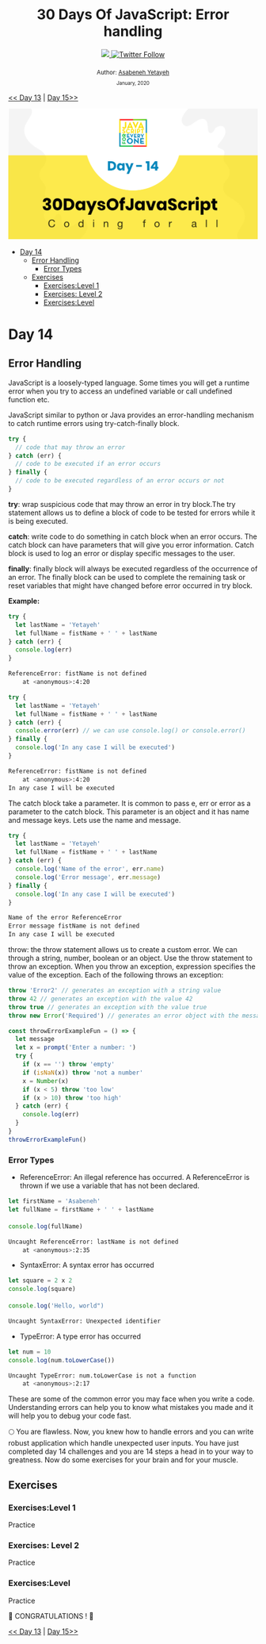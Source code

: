 <div align="center">
  <h1> 30 Days Of JavaScript: Error handling</h1>
  <a class="header-badge" target="_blank" href="https://www.linkedin.com/in/asabeneh/">
  <img src="https://img.shields.io/badge/style--5eba00.svg?label=LinkedIn&logo=linkedin&style=social">
  </a>
  <a class="header-badge" target="_blank" href="https://twitter.com/Asabeneh">
  <img alt="Twitter Follow" src="https://img.shields.io/twitter/follow/asabeneh?style=social">
  </a>

<sub>Author:
<a href="https://www.linkedin.com/in/asabeneh/" target="_blank">Asabeneh Yetayeh</a><br>
<small> January, 2020</small>
</sub>

</div>

[<< Day 13](../13_Day_Console_object_methods/13_day_console_object_methods.md) | [Day 15>>](../15_Day_Classes/15_day_classes.md)

![Thirty Days Of JavaScript](../images/banners/day_1_14.png)

- [Day 14](#day-14)
	- [Error Handling](#error-handling)
		- [Error Types](#error-types)
	- [Exercises](#exercises)
		- [Exercises:Level 1](#exerciseslevel-1)
		- [Exercises: Level 2](#exercises-level-2)
		- [Exercises:Level](#exerciseslevel)

# Day 14

## Error Handling

JavaScript is a loosely-typed language. Some times you will get a runtime error when you try to access an undefined variable or call undefined function etc.

JavaScript similar to python or Java provides an error-handling mechanism to catch runtime errors using try-catch-finally block.

```js
try {
  // code that may throw an error
} catch (err) {
  // code to be executed if an error occurs
} finally {
  // code to be executed regardless of an error occurs or not
}
```

**try**: wrap suspicious code that may throw an error in try block.The try statement allows us to define a block of code to be tested for errors while it is being executed.

**catch**: write code to do something in catch block when an error occurs. The catch block can have parameters that will give you error information. Catch block is used to log an error or display specific messages to the user.

**finally**: finally block will always be executed regardless of the occurrence of an error. The finally block can be used to complete the remaining task or reset variables that might have changed before error occurred in try block.

**Example:**

```js
try {
  let lastName = 'Yetayeh'
  let fullName = fistName + ' ' + lastName
} catch (err) {
  console.log(err)
}
```

```sh
ReferenceError: fistName is not defined
    at <anonymous>:4:20
```

```js
try {
  let lastName = 'Yetayeh'
  let fullName = fistName + ' ' + lastName
} catch (err) {
  console.error(err) // we can use console.log() or console.error()
} finally {
  console.log('In any case I will be executed')
}
```

```sh
ReferenceError: fistName is not defined
    at <anonymous>:4:20
In any case I will be executed
```

The catch block take a parameter. It is common to pass e, err or error as a parameter to the catch block. This parameter is an object and it has name and message keys. Lets use the name and message.

```js
try {
  let lastName = 'Yetayeh'
  let fullName = fistName + ' ' + lastName
} catch (err) {
  console.log('Name of the error', err.name)
  console.log('Error message', err.message)
} finally {
  console.log('In any case I will be executed')
}
```

```sh
Name of the error ReferenceError
Error message fistName is not defined
In any case I will be executed
```

throw: the throw statement allows us to create a custom error. We can through a string, number, boolean or an object. Use the throw statement to throw an exception. When you throw an exception, expression specifies the value of the exception. Each of the following throws an exception:

```js
throw 'Error2' // generates an exception with a string value
throw 42 // generates an exception with the value 42
throw true // generates an exception with the value true
throw new Error('Required') // generates an error object with the message of Required
```

```js
const throwErrorExampleFun = () => {
  let message
  let x = prompt('Enter a number: ')
  try {
    if (x == '') throw 'empty'
    if (isNaN(x)) throw 'not a number'
    x = Number(x)
    if (x < 5) throw 'too low'
    if (x > 10) throw 'too high'
  } catch (err) {
    console.log(err)
  }
}
throwErrorExampleFun()
```

### Error Types

- ReferenceError: An illegal reference has occurred. A ReferenceError is thrown if we use a variable that has not been declared.

```js
let firstName = 'Asabeneh'
let fullName = firstName + ' ' + lastName

console.log(fullName)
```

```sh
Uncaught ReferenceError: lastName is not defined
    at <anonymous>:2:35
```

- SyntaxError: A syntax error has occurred

```js
let square = 2 x 2
console.log(square)

console.log('Hello, world")
```

```sh
Uncaught SyntaxError: Unexpected identifier
```

- TypeError: A type error has occurred

```js
let num = 10
console.log(num.toLowerCase())
```

```sh
Uncaught TypeError: num.toLowerCase is not a function
    at <anonymous>:2:17
```

These are some of the common error you may face when you write a code. Understanding errors can help you to know what mistakes you made and it will help you to debug your code fast.

🌕 You are flawless. Now, you knew how to handle errors and you can write robust application which handle unexpected user inputs. You have just completed day 14 challenges and you are 14 steps a head in to your way to greatness. Now do some exercises for your brain and for your muscle.

## Exercises

### Exercises:Level 1

Practice

### Exercises: Level 2

Practice

### Exercises:Level

Practice

🎉 CONGRATULATIONS ! 🎉

[<< Day 13](../13_Day_Console_object_methods/13_day_console_object_methods.md) | [Day 15>>](../15_Day_Classes/15_day_classes.md)
